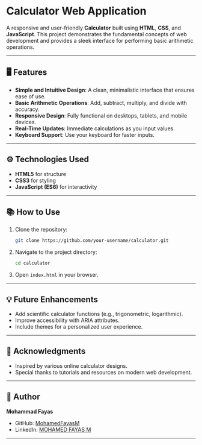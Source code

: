# Calculator Web Application

A responsive and user-friendly **Calculator** built using **HTML**, **CSS**, and **JavaScript**. This project demonstrates the fundamental concepts of web development and provides a sleek interface for performing basic arithmetic operations.

---

## 🖥️ Features

- **Simple and Intuitive Design**: A clean, minimalistic interface that ensures ease of use.  
- **Basic Arithmetic Operations**: Add, subtract, multiply, and divide with accuracy.  
- **Responsive Design**: Fully functional on desktops, tablets, and mobile devices.  
- **Real-Time Updates**: Immediate calculations as you input values.  
- **Keyboard Support**: Use your keyboard for faster inputs.  

---

## ⚙️ Technologies Used

- **HTML5** for structure  
- **CSS3** for styling  
- **JavaScript (ES6)** for interactivity  

---

## 📚 How to Use

1. Clone the repository:  
   ```bash
   git clone https://github.com/your-username/calculator.git
   ```  
2. Navigate to the project directory:  
   ```bash
   cd calculator
   ```  
3. Open `index.html` in your browser.  

---

## 💡 Future Enhancements

- Add scientific calculator functions (e.g., trigonometric, logarithmic).  
- Improve accessibility with ARIA attributes.  
- Include themes for a personalized user experience.    

---

## 🙌 Acknowledgments

- Inspired by various online calculator designs.  
- Special thanks to tutorials and resources on modern web development.  

---

## 👤 Author

**Mohammad Fayas**  
- GitHub: [MohamedFayasM](https://github.com/Mohamedafayas)  
- LinkedIn: [MOHAMED FAYAS M](https://www.linkedin.com/in/mohamed-fayas-m-6993a0274/)  

---
